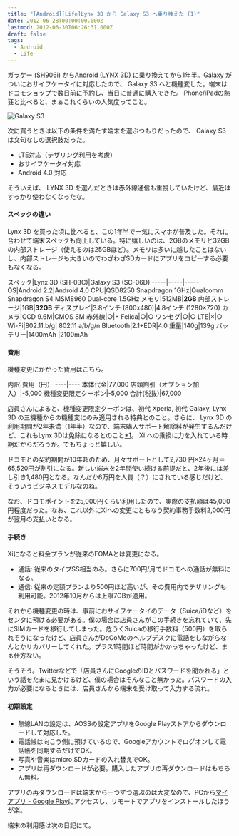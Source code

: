 ```yaml
---
title: "[Android][Life]Lynx 3D から Galaxy S3 へ乗り換えた (1)"
date: 2012-06-28T00:00:00.000Z
lastmod: 2012-06-30T06:26:31.000Z
draft: false
tags:
  - Android
  - Life
---
```


[ガラケー (SH906i) からAndroid (LYNX 3D) に乗り換え](/posts/20101215/p01)てから1年半。Galaxy がついにおサイフケータイに対応したので、 Galaxy S3 へと機種変した。端末はドコモショップで数日前に予約し、当日に普通に購入できた。iPhone/iPadの熱狂と比べると、まぁこれくらいの人気度ってこと。

![Galaxy S3](@/assets/flickr/7470653294.jpg "Galaxy S3")

次に買うときは以下の条件を満たす端末を選ぶつもりだったので、 Galaxy S3 は文句なしの選択肢だった。

- LTE対応（テザリング利用を考慮）
- おサイフケータイ対応
- Android 4.0 対応

そういえば、 LYNX 3D を選んだときは赤外線通信も重視していたけど、最近はすっかり使わなくなったな。

#### スペックの違い

Lynx 3D を買った頃に比べると、この1年半で一気にスマホが普及した。それに合わせて端末スペックも向上している。特に嬉しいのは、2GBのメモリと32GBの内部ストレージ（使えるのは25GBほど）。メモリは多いに越したことはないし、内部ストレージも大きいのでわざわざSDカードにアプリをコピーする必要もなくなる。

スペック|Lynx 3D (SH-03C)|Galaxy S3 (SC-06D) -----|-----|----- OS|Android 2.2|Android 4.0 CPU|QSD8250 Snapdragon 1GHz|Qualcomm Snapdragon S4 MSM8960 Dual-core 1.5GHz メモリ|512MB|**2GB** 内部ストレージ|1GB|**32GB** ディスプレイ|3.8インチ (800x480)|4.8インチ (1280×720) カメラ|CCD 9.6M|CMOS 8M 赤外線|○|× Felica|○|○ ワンセグ|○|○ LTE|×|○ Wi-Fi|802.11.b/g| 802.11 a/b/g/n Bluetooth|2.1+EDR|4.0 重量|140g|139g バッテリー|1400mAh |2100mAh

#### 費用

機種変更にかかった費用はこちら。

内訳|費用（円） ----|---- 本体代金|77,000 店頭割引（オプション加入）|-5,000 機種変更限定クーポン|-5,000 合計(税抜)|67,000

店員さんによると、機種変更限定クーポンは、初代 Xperia, 初代 Galaxy, Lynx 3D の三機種からの機種変にのみ適用される特典とのこと。さらに、 Lynx 3D の利用期間が2年未満（1年半）なので、端末購入サポート解除料が発生するんだけど、これもLynx 3Dは免除になるとのこと[\*1](# "正確には翌月に支払った後に、翌々月に変換されるらしい")。 Xi への乗換に力を入れている時期だからだろうか。でもちょっと嬉しい。

ドコモとの契約期間が10年超のため、月々サポートとして2,730 円×24ヶ月＝65,520円が割引になる。新しい端末を2年間使い続ける前提だと、2年後には差し引き1,480円となる。なんだか6万円を人質（？）にされている感じだけど、そういうビジネスモデルなのね。

なお、ドコモポイントを25,000円くらい利用したので、実際の支払額は45,000円程度だった。なお、これ以外にXiへの変更にともなう契約事務手数料2,000円が翌月の支払いとなる。

#### 手続き

Xiになると料金プランが従来のFOMAとは変更になる。

- 通話: 従来のタイプSS相当のみ。さらに700円/月でドコモへの通話が無料になる。
- 通信: 従来の定額プランより500円ほど高いが、その費用内でテザリングも利用可能。2012年10月からは上限7GBが適用。

それから機種変更の時は、事前におサイフケータイのデータ（Suica/iDなど）をセンタに預ける必要がある。僕の場合は店員さんがこの手続きを忘れていて、先にSIMカードを移行してしまった。危うくSuicaの移行手数料（500円）を取られそうになったけど、店員さんがDoCoMoのヘルプデスクに電話をしながらなんとかリカバリーしてくれた。プラス1時間ほど時間がかかっちゃったけど、まぁ仕方ない。

そうそう。Twitterなどで「店員さんにGoogleのIDとパスワードを聞かれる」という話をたまに見かけるけど、僕の場合はそんなこと無かった。パスワードの入力が必要になるときには、店員さんから端末を受け取って入力する流れ。

#### 初期設定

- 無線LANの設定は、AOSSの設定アプリをGoogle Playストアからダウンロードして対応した。
- 電話帳は向こう側に預けているので、Googleアカウントでログオンして電話帳を同期するだけでOK。
- 写真や音楽はmicro SDカードの入れ替えでOK。
- アプリは再ダウンロードが必要。購入したアプリの再ダウンロードはもちろん無料。

アプリの再ダウンロードは端末から一つずつ選ぶのは大変なので、PCから[マイアプリ - Google Play](https://play.google.com/apps)にアクセスし、リモートでアプリをインストールしたほうが楽。

端末の利用感は次の日記にて。
